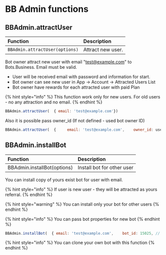 # BB Admin functions

## BBAdmin.attractUser

| Function | Description |
| :--- | :--- |
| `BBAdmin.attractUser(options)` | Attract new user.  |

Bot owner attract new user with email "test@example.com" to Bots.Business. Email must be valid. 

* User will be received email with password and information for start.
* Bot owner can see new user in App -&gt; Account -&gt; Attracted Users List
* Bot owner have rewards for each attracted user with paid Plan

{% hint style="info" %}
This function work only for new users. For old users - no any attraction and no email.
{% endhint %}

```javascript
BBAdmin.attractUser(  { email: 'test@example.com'})
```

Also it is possible pass owner\_id \(If not defined - used bot owner ID\)

```javascript
BBAdmin.attractUser(  {     email: 'test@example.com',    owner_id: user_id //   })
```

## BBAdmin.installBot

| Function | Description |
| :--- | :--- |
| BBAdmin.installBot\(options\) | Install bot for other user |

You can install copy of yours exist bot for user with email.

{% hint style="info" %}
If user is new user - they will be attracted as yours referral.
{% endhint %}

{% hint style="warning" %}
You can install only your bot for other users
{% endhint %}

{% hint style="info" %}
You can pass bot properties for new bot
{% endhint %}

```javascript
BBAdmin.installBot(  { email: 'test@example.com',    bot_id: 15025, // see bot id in the app -> Bots -> Bot    // you can pass properties to bot:    // bot_properties: [{ name: 'test', value:'hello world', type:'string' }]  })
```

{% hint style="info" %}
You can clone your own bot with this function
{% endhint %}

